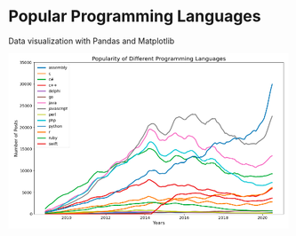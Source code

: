 # Popular Programming Languages 
Data visualization with Pandas and Matplotlib

![Screenshot](matplotlib_results.png)
